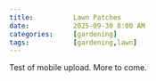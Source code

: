 ```yaml
---
title:          Lawn Patches
date:           2025-09-30 8:00 AM
categories:     [gardening]
tags:           [gardening,lawn]
---
```


Test of mobile upload. More to come. 